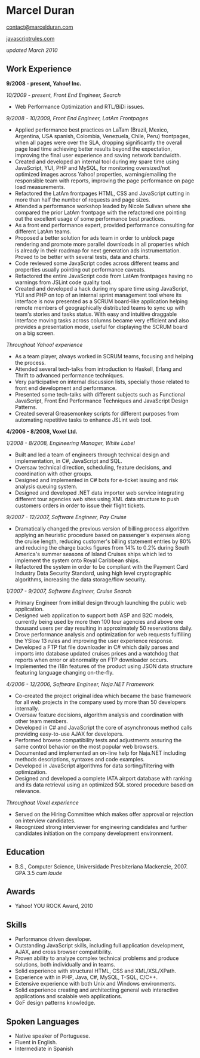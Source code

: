 ﻿# Marcel Duran

[contact@marcelduran.com](mailto:contact@marcelduran.com "email-me")

[javascriptrules.com](http://javascriptrules.com "my blog")

_updated March 2010_

## Work Experience

**9/2008 - present, Yahoo! Inc.**

_10/2009 - present, Front End Engineer, Search_

- Web Performance Optimization and RTL/BiDi issues.

_9/2008 - 10/2009, Front End Engineer, LatAm Frontpages_

- Applied performance best practices on LaTam (Brazil, Mexico, Argentina, USA spanish, Colombia, Venezuela, Chile, Peru) frontpages, when all pages were over the SLA, dropping significantly the overall page load time achieving better results beyond the expectation, improving the final user experience and saving network bandwidth.
- Created and developed an internal tool during my spare time using JavaScript, YUI, PHP and MySQL, for monitoring oversized/not optimized images across Yahoo! properties, warning/emailing the responsible team with reports, improving the page performance on page load measurements.
- Refactored the LatAm frontpages HTML, CSS and JavaScript cutting in more than half the number of requests and page sizes.
- Attended a performance workshop leaded by Nicole Sulivan where she compared the prior LatAm frontpage with the refactored one pointing out the excellent usage of some performance best practices.
- As a front end performance expert, provided performance consulting for different LatAm teams.
- Proposed a better solution for ads team in order to unblock page rendering and promote more parallel downloads in all properties which is already in their roadmap for next generation ads instrumentation. Proved to be better with several tests, data and charts.
- Code reviewed some JavaScript codes across different teams and properties usually pointing out performance caveats.
- Refactored the entire JavaScript code from LatAm frontpages having no warnings from JSLint code quality tool.
- Created and developed a hack during my spare time using JavaScript, YUI and PHP on top of an internal sprint management tool where its interface is now presented as a SCRUM board-like application helping remote members of geographically distributed teams to sync up with team's stories and tasks status. With easy and intuitive draggable interface moving tasks across columns became very efficient and also provides a presentation mode, useful for displaying the SCRUM board on a big screen.

_Throughout Yahoo! experience_

- As a team player, always worked in SCRUM teams, focusing and helping the process.
- Attended several tech-talks from introduction to Haskell, Erlang and Thrift to advanced performance techniques.
- Very participative on internal discussion lists, specially those related to front end development and performance.
- Presented some tech-talks with different subjects such as Functional JavaScript, Front End Performance Techniques and JavaScript Design Patterns.
- Created several Greasemonkey scripts for different purposes from automating repetitive tasks to enhance JSLint web tool.


**4/2006 - 8/2008, Voxel Ltd.**

_1/2008 - 8/2008, Engineering Manager, White Label_

- Built and led a team of engineers through technical design and implementation, in C#, JavaScript and SQL.
- Oversaw technical direction, scheduling, feature decisions, and coordination with other groups.
- Designed and implemented in C# bots for e-ticket issuing and risk analysis queuing system.
- Designed and developed .NET data importer web service integrating different tour agencies web sites using XML data structure to push customers orders in order to issue their flight tickets.

_9/2007 - 12/2007, Software Engineer, Pay Cruise_

- Dramatically changed the previous version of billing process algorithm applying an heuristic procedure based on passenger's expenses along the cruise length, reducing customer's billing statement entries by 80% and reducing the charge backs figures from 14% to 0.2% during South America's summer seasons of Island Cruises ships which led to implement the system onto Royal Caribbean ships.
- Refactored the system in order to be compliant with the Payment Card Industry Data Security Standard, using high level cryptographic algorithms, increasing the data storage/flow security.

_1/2007 - 9/2007, Software Engineer, Cruise Search_

- Primary Engineer from initial design through launching the public web application.
- Designed web application to support both ASP and B2C models, currently being used by more then 100 tour agencies and above one thousand users per day resulting in approximately 50 reservations daily.
- Drove performance analysis and optimization for web requests fulfilling the YSlow 13 rules and improving the user experience response.
- Developed a FTP flat file downloader in C# which daily parses and imports into database updated cruises prices and a watchdog that reports when error or abnormality on FTP downloader occurs.
- Implemented the i18n features of the product using JSON data structure featuring language changing on-the-fly.

_4/2006 - 12/2006, Software Engineer, Naja.NET Framework_

- Co-created the project original idea which became the base framework for all web projects in the company used by more than 50 developers internally.
- Oversaw feature decisions, algorithm analysis and coordination with other team members.
- Developed in C# and JavaScript the core of asynchronous method calls providing easy-to-use AJAX for developers.
- Performed browse compatibility tests and adjustments assuring the same control behavior on the most popular web browsers.
- Documented and implemented an on-line help for Naja.NET including methods descriptions, syntaxes and code examples.
- Developed in JavaScript algorithms for data sorting/filtering with optimization.
- Designed and developed a complete IATA airport database with ranking and its data retrieval using an optimized SQL stored procedure based on relevance.

_Throughout Voxel experience_

- Served on the Hiring Committee which makes offer approval or rejection on interview candidates.
- Recognized strong interviewer for engineering candidates and further candidates initiation on the company development environment.

## Education

- B.S., Computer Science, Universidade Presbiteriana Mackenzie, 2007. GPA 3.5 _cum laude_

## Awards

- Yahoo! YOU ROCK Award, 2010

## Skills

- Performance driven developer.
- Outstanding JavaScript skills, including full application development, AJAX, and cross browser compatibility.
- Proven ability to analyze complex technical problems and produce solutions, both individually and in teams.
- Solid experience with structural HTML, CSS and XML/XSL/XPath.
- Experience with in PHP, Java, C#, MySQL, T-SQL, C/C++.
- Extensive experience with both Unix and Windows environments.
- Solid experience creating and architecting general web interactive applications and scalable web applications.
- GoF design patterns knowledge.

## Spoken Languages

- Native speaker of Portuguese.
- Fluent in English.
- Intermediate in Spanish
